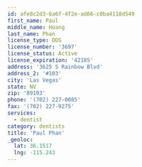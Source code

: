 ```yaml
---
id: afe8c2d3-6a6f-4f2e-ad66-c0ba4118d549
first_name: Paul
middle_name: Hoang
last_name: Phan
license_type: DDS
license_number: '3697'
license_status: Active
license_expiration: '42185'
address: '3625 S Rainbow Blvd'
address_2: '#103'
city: 'Las Vegas'
state: NV
zip: '89103'
phone: '(702) 227-0085'
fax: '(702) 227-9275'
services:
  - dentist
category: dentists
title: 'Paul Phan'
_geoloc:
  lat: 36.1517
  lng: -115.243
---
```

